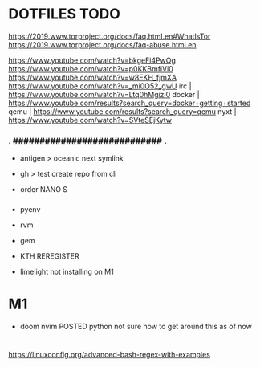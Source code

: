 # DOTFILES TODO

https://2019.www.torproject.org/docs/faq.html.en#WhatIsTor
https://2019.www.torproject.org/docs/faq-abuse.html.en

https://www.youtube.com/watch?v=bkgeFi4PwOg
https://www.youtube.com/watch?v=p0KKBmfiVl0
https://www.youtube.com/watch?v=w8EKH_fjmXA
https://www.youtube.com/watch?v=_mi0O52_gwU
irc     | https://www.youtube.com/watch?v=Ltq0hMgizi0
docker  | https://www.youtube.com/results?search_query=docker+getting+started
qemu    | https://www.youtube.com/results?search_query=qemu
nyxt    | https://www.youtube.com/watch?v=SVteSEjKytw

### . ############################ . ###

- antigen > oceanic next symlink
- gh > test create repo from cli

- order NANO S

### 

- pyenv

- rvm

- gem

- KTH REREGISTER

- limelight not installing on M1

# M1 ###########################################

- doom nvim POSTED
    python not sure how to get around this as of now

# ########################################################

https://linuxconfig.org/advanced-bash-regex-with-examples
